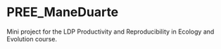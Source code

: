 # PREE_ManeDuarte
Mini project for the LDP Productivity and Reproducibility in Ecology and Evolution course.
